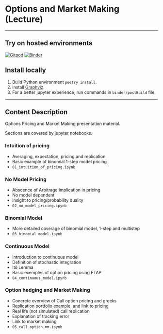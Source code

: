 # Options and Market Making (Lecture)

---

## Try on hosted environments

[![Gitpod](https://gitpod.io/button/open-in-gitpod.svg)](https://gitpod.io/#https://github.com/RedRise/lect_options_and_mm) 
[![Binder](https://mybinder.org/badge_logo.svg)](https://mybinder.org/v2/gh/RedRise/lect_options_and_mm/HEAD)


## Install locally

1. Build Python environment ```poetry install```.
2. Install [Graphviz](https://www.graphviz.org/download).
3. For a better jupyter experience, run commands in ```binder/postBuild``` file.

---

## Content Description

Options Pricing and Market Making presentation material.

Sections are covered by jupyter notebooks.

### Intuition of pricing

* Averaging, expectation, pricing and replication
* Basic example of binomial 1-step model pricing
* ```01_intuition_of_pricing.ipynb```

### No Model Pricing

* Abscence of Arbitrage implication in pricing
* No model dependent
* Insight to pricing/probability duality
* ```02_no_model_pricing.ipynb```

### Binomial Model

* More detailed coverage of binomial model, 1-step and multistep
* ```03_binomial_model.ipynb```

### Continuous Model

* Introduction to continuous model
* Definition of stochastic integration
* Itô Lemma
* Basic exemples of option pricing using FTAP
* ```04_continuous_model.ipynb```

### Option hedging and Market Making

* Concrete overview of Call option pricing and greeks
* Replication portfolio example, and link to pricing
* Real life (not simulated) call replication
* Explanation of tracking error
* Link to market making
* ```05_call_option_mm.ipynb```

